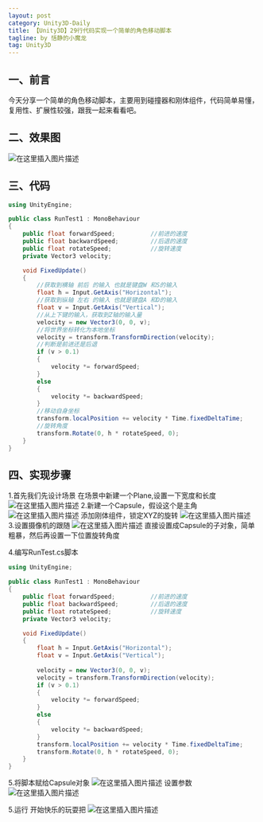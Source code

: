 ```yaml
---
layout: post
category: Unity3D-Daily
title: 【Unity3D】29行代码实现一个简单的角色移动脚本
tagline: by 恬静的小魔龙
tag: Unity3D
---
```


## 一、前言
今天分享一个简单的角色移动脚本，主要用到碰撞器和刚体组件，代码简单易懂，复用性、扩展性较强，跟我一起来看看吧。

## 二、效果图
![在这里插入图片描述](https://img-blog.csdnimg.cn/20191219105122605.gif)
## 三、代码

```csharp
using UnityEngine;

public class RunTest1 : MonoBehaviour
{
    public float forwardSpeed;          //前进的速度
    public float backwardSpeed;         //后退的速度
    public float rotateSpeed;           //旋转速度
    private Vector3 velocity;

    void FixedUpdate()
    {
    	//获取到横轴 前后 的输入 也就是键盘W 和S的输入
        float h = Input.GetAxis("Horizontal");
        //获取到纵轴 左右 的输入 也就是键盘A 和D的输入
        float v = Input.GetAxis("Vertical");
        //从上下键的输入，获取到Z轴的输入量
        velocity = new Vector3(0, 0, v);
        //将世界坐标转化为本地坐标
        velocity = transform.TransformDirection(velocity);
        //判断是前进还是后退
        if (v > 0.1)
        {
            velocity *= forwardSpeed;
        }
        else
        {
            velocity *= backwardSpeed;
        }
        //移动自身坐标
        transform.localPosition += velocity * Time.fixedDeltaTime;
        //旋转角度
        transform.Rotate(0, h * rotateSpeed, 0);
    }
}

```

## 四、实现步骤
1.首先我们先设计场景
在场景中新建一个Plane,设置一下宽度和长度
![在这里插入图片描述](https://img-blog.csdnimg.cn/20191219103823942.png?x-oss-process=image/watermark,type_ZmFuZ3poZW5naGVpdGk,shadow_10,text_aHR0cHM6Ly9ibG9nLmNzZG4ubmV0L3E3NjQ0MjQ1Njc=,size_16,color_FFFFFF,t_70)
2.新建一个Capsule，假设这个是主角
![在这里插入图片描述](https://img-blog.csdnimg.cn/2019121910390629.png?x-oss-process=image/watermark,type_ZmFuZ3poZW5naGVpdGk,shadow_10,text_aHR0cHM6Ly9ibG9nLmNzZG4ubmV0L3E3NjQ0MjQ1Njc=,size_16,color_FFFFFF,t_70)
添加刚体组件，锁定XYZ的旋转
![在这里插入图片描述](https://img-blog.csdnimg.cn/20191219103934781.png?x-oss-process=image/watermark,type_ZmFuZ3poZW5naGVpdGk,shadow_10,text_aHR0cHM6Ly9ibG9nLmNzZG4ubmV0L3E3NjQ0MjQ1Njc=,size_16,color_FFFFFF,t_70)
3.设置摄像机的跟随
![在这里插入图片描述](https://img-blog.csdnimg.cn/20191219104102199.png?x-oss-process=image/watermark,type_ZmFuZ3poZW5naGVpdGk,shadow_10,text_aHR0cHM6Ly9ibG9nLmNzZG4ubmV0L3E3NjQ0MjQ1Njc=,size_16,color_FFFFFF,t_70)
直接设置成Capsule的子对象，简单粗暴，然后再设置一下位置旋转角度

4.编写RunTest.cs脚本

```csharp
using UnityEngine;

public class RunTest1 : MonoBehaviour
{
    public float forwardSpeed;          //前进的速度
    public float backwardSpeed;         //后退的速度
    public float rotateSpeed;           //旋转速度
    private Vector3 velocity;

    void FixedUpdate()
    {
        float h = Input.GetAxis("Horizontal");
        float v = Input.GetAxis("Vertical");
        
        velocity = new Vector3(0, 0, v);
        velocity = transform.TransformDirection(velocity);
        if (v > 0.1)
        {
            velocity *= forwardSpeed;
        }
        else
        {
            velocity *= backwardSpeed;
        }
        transform.localPosition += velocity * Time.fixedDeltaTime;
        transform.Rotate(0, h * rotateSpeed, 0);
    }
}

```
5.将脚本赋给Capsule对象
![在这里插入图片描述](https://img-blog.csdnimg.cn/20191219104346783.png)
设置参数
![在这里插入图片描述](https://img-blog.csdnimg.cn/20191219104407564.png)

5.运行
开始快乐的玩耍把
![在这里插入图片描述](https://img-blog.csdnimg.cn/20191219105100653.gif)
